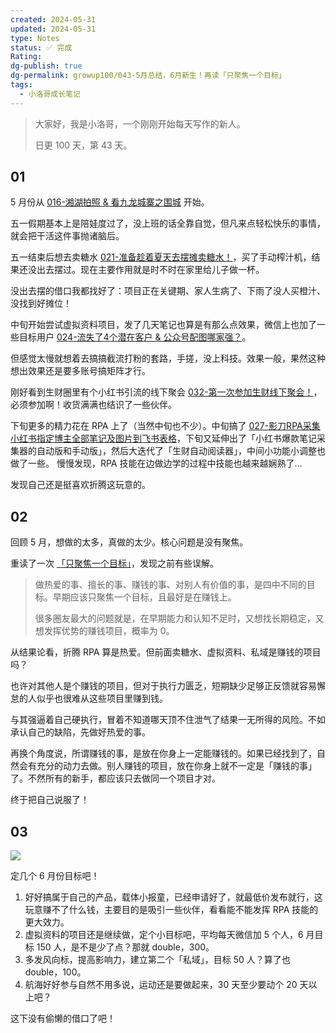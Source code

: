 ```yaml
---
created: 2024-05-31
updated: 2024-05-31
type: Notes
status: ✅ 完成
Rating: 
dg-publish: true
dg-permalink: growup100/043-5月总结，6月新生！再读「只聚焦一个目标」
tags:
  - 小洛哥成长笔记
---
```


> 大家好，我是小洛哥，一个刚刚开始每天写作的新人。
> 
> 日更 100 天，第 43 天。

## 01 

5 月份从 [016-湘湖拍照 & 看九龙城寨之围城](./content/posts/016-%E6%B9%98%E6%B9%96%E6%8B%8D%E7%85%A7%20&%20%E7%9C%8B%E4%B9%9D%E9%BE%99%E5%9F%8E%E5%AF%A8%E4%B9%8B%E5%9B%B4%E5%9F%8E.md) 开始。

五一假期基本上是陪娃度过了，没上班的话全靠自觉，但凡来点轻松快乐的事情，就会把干活这件事抛诸脑后。

五一结束后想去卖糖水 [021-准备趁着夏天去摆摊卖糖水！](./content/posts/021-%E5%87%86%E5%A4%87%E8%B6%81%E7%9D%80%E5%A4%8F%E5%A4%A9%E5%8E%BB%E6%91%86%E6%91%8A%E5%8D%96%E7%B3%96%E6%B0%B4%EF%BC%81.md)，买了手动榨汁机，结果还没出去摆过。现在主要作用就是时不时在家里给儿子做一杯。

没出去摆的借口我都找好了：项目正在关键期、家人生病了、下雨了没人买橙汁、没找到好摊位！

中旬开始尝试虚拟资料项目，发了几天笔记也算是有那么点效果，微信上也加了一些目标用户 [024-流失了4个潜在客户 & 公众号配图哪家强？](./content/posts/024-%E6%B5%81%E5%A4%B1%E4%BA%864%E4%B8%AA%E6%BD%9C%E5%9C%A8%E5%AE%A2%E6%88%B7%20&%20%E5%85%AC%E4%BC%97%E5%8F%B7%E9%85%8D%E5%9B%BE%E5%93%AA%E5%AE%B6%E5%BC%BA%EF%BC%9F.md)。

但感觉太慢就想着去搞搞截流打粉的套路，手搓，没上科技。效果一般，果然这种想出效果还是要多账号搞矩阵才行。

刚好看到生财圈里有个小红书引流的线下聚会 [032-第一次参加生财线下聚会！](./content/posts/032-%E7%AC%AC%E4%B8%80%E6%AC%A1%E5%8F%82%E5%8A%A0%E7%94%9F%E8%B4%A2%E7%BA%BF%E4%B8%8B%E8%81%9A%E4%BC%9A%EF%BC%81.md)，必须参加啊！收货满满也结识了一些伙伴。

下旬更多的精力花在 RPA 上了（当然中旬也不少）。中旬搞了 [027-影刀RPA采集小红书指定博主全部笔记及图片到飞书表格](./content/posts/027-%E5%BD%B1%E5%88%80RPA%E9%87%87%E9%9B%86%E5%B0%8F%E7%BA%A2%E4%B9%A6%E6%8C%87%E5%AE%9A%E5%8D%9A%E4%B8%BB%E5%85%A8%E9%83%A8%E7%AC%94%E8%AE%B0%E5%8F%8A%E5%9B%BE%E7%89%87%E5%88%B0%E9%A3%9E%E4%B9%A6%E8%A1%A8%E6%A0%BC.md)，下旬又延伸出了「小红书爆款笔记采集器的自动版和手动版」，然后大迭代了「生财自动阅读器」，中间小功能小调整也做了一些。 慢慢发现，RPA 技能在边做边学的过程中技能也越来越娴熟了...

发现自己还是挺喜欢折腾这玩意的。

## 02 

回顾 5 月，想做的太多，真做的太少。核心问题是没有聚焦。

重读了一次 [「只聚焦一个目标」](https://t.zsxq.com/19NfWhRtE)，发现之前有些误解。

> 做热爱的事、擅长的事、赚钱的事、对别人有价值的事，是四中不同的目标。早期应该只聚焦一个目标，且最好是在赚钱上。
> 
> 很多圈友最大的问题就是，在早期能力和认知不足时，又想找长期稳定，又想发挥优势的赚钱项目，概率为 0。

从结果论看，折腾 RPA 算是热爱。但前面卖糖水、虚拟资料、私域是赚钱的项目吗？

也许对其他人是个赚钱的项目，但对于执行力匮乏，短期缺少足够正反馈就容易懈怠的人似乎也很难从这些项目里赚到钱。

与其强逼着自己硬执行，冒着不知道哪天顶不住泄气了结果一无所得的风险。不如承认自己的缺陷，先做好热爱的事。

再换个角度说，所谓赚钱的事，是放在你身上一定能赚钱的。如果已经找到了，自然会有充分的动力去做。别人赚钱的项目，放在你身上就不一定是「赚钱的事」了。不然所有的新手，都应该只去做同一个项目才对。

终于把自己说服了！

## 03

![](http://img.xlg.life/images%2F2024%2F05%2F31%2Fe7191cc95cd4468e999dabdbb0756a90_3-4f1c304a09a3c039f19a746c66519375.png)

定几个 6 月份目标吧！
1. 好好搞属于自己的产品，载体小报童，已经申请好了，就最低价发布就行，这玩意赚不了什么钱，主要目的是吸引一些伙伴，看看能不能发挥 RPA 技能的更大效力。
2. 虚拟资料的项目还是继续做，定个小目标吧，平均每天微信加 5 个人，6 月目标 150 人，是不是少了点？那就 double，300。
3. 多发风向标，提高影响力，建立第二个「私域」，目标 50 人？算了也 double，100。
4. 航海好好参与自然不用多说，运动还是要做起来，30 天至少要动个 20 天以上吧？

这下没有偷懒的借口了吧！